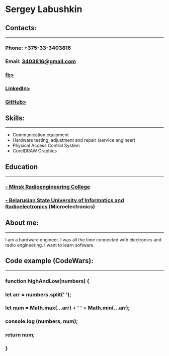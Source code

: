 # Sergey Labushkin
## Contacts:
***
### Phone: +375-33-3403816
### Email: 3403816@gmail.com
### [fb>](https://www.facebook.com/profile.php?id=100002005041662) 
### [LinkedIn>](https://www.linkedin.com/in/sergey-lab-239189122/)
### [GitHub>](https://github.com/LABUSHKIN)
## Skills:
***
* Сommunication equipment
* Hardware testing, adjustment and repair (service engineer)
* Physical Access Control System
* CorelDRAW Graphics
## Education
***
### [- Minsk Radioengineering College](https://www.mrk-bsuir.by/en)
### [- Belarusian State University of Informatics and Radioelectronics](https://www.bsuir.by/en/) (Microelectronics)
## About me:
***
I am a hardware engineer. I was all the time connected with electronics and radio engineering. I want to learn software.
## Code example (CodeWars):
***
###  function highAndLow(numbers) {
###    let arr = numbers.split(' ');
###    let num = Math.max(...arr) + ' ' + Math.min(...arr);
###  console.log (numbers, num);
###  return num;
###  }